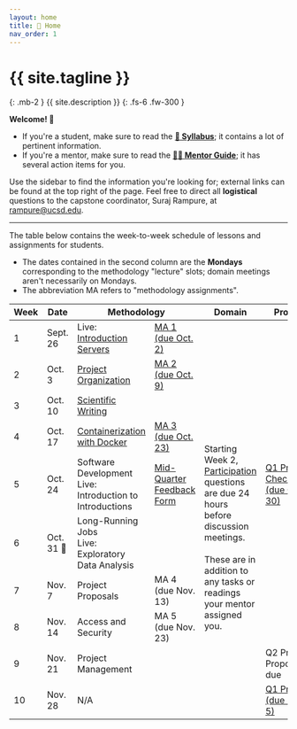 ```yaml
---
layout: home
title: 🏡 Home 
nav_order: 1
---
```


# {{ site.tagline }}
{: .mb-2 }
{{ site.description }}
{: .fs-6 .fw-300 }

**Welcome! 👋**

- If you're a student, make sure to read the [**📓 Syllabus**](syllabus); it contains a lot of pertinent information.
- If you're a mentor, make sure to read the [**👨‍🏫 Mentor Guide**](mentors); it has several action items for you.

Use the sidebar to find the information you're looking for; external links can be found at the top right of the page. Feel free to direct all **logistical** questions to the capstone coordinator, Suraj Rampure, at <a href='mailto:rampure@ucsd.edu'>rampure@ucsd.edu</a>.

---

The table below contains the week-to-week schedule of lessons and assignments for students.

- The dates contained in the second column are the **Mondays** corresponding to the methodology "lecture" slots; domain meetings aren't necessarily on Mondays.
- The abbreviation MA refers to "methodology assignments".

<table>
    <colgroup>
        <col style="width: 1%" />
        <col style="width: 1%" />
        <col style="width: 25%" />
        <col style="width: 23%" />
        <col style="width: 25%" />
        <col style="width: 25%" />
    </colgroup>
    <thead class="header">
        <tr>
            <th>Week</th>
            <th>Date</th>
            <th colspan=2>Methodology</th>
            <th>Domain</th>
            <th>Project</th>
        </tr>
    </thead>
    <tbody>
        <tr>
            <td>1</td>
            <td>Sept. 26</td>
            <td>Live: <a href="lessons/q1/introduction.pdf">Introduction</a><br><a href='lessons/q1/01'>Servers</a></td>
            <td><a href="assignments/methodology/q1/01">MA 1 (due Oct. 2)</a></td>
            <td></td>
            <td></td>
        </tr>
        <tr>
            <td>2</td>
            <td>Oct. 3</td>
            <td><a href='lessons/q1/02'>Project Organization</a></td>
            <td><a href="assignments/methodology/q1/02">MA 2 (due Oct. 9)</a></td>
            <td rowspan=9>Starting Week 2, <a href="assignments/participation/q1">Participation</a> questions are due 24 hours before discussion meetings.<br><br>These are in addition to any tasks or readings your mentor assigned you.</td>
            <td></td>
        </tr>
        <tr>
            <td>3</td>
            <td>Oct. 10</td>
            <td><a href='lessons/q1/03'>Scientific Writing</a></td>
            <td></td>
            <td></td>
        </tr>
        <tr>
            <td>4</td>
            <td>Oct. 17</td>
            <td><a href='lessons/q1/04'>Containerization with Docker</a></td>
            <td><a href="assignments/methodology/q1/03">MA 3 (due Oct. 23)</a></td>
            <td></td>
        </tr>
        <tr>
            <td>5</td>
            <td>Oct. 24</td>
            <td>Software Development<br>Live: Introduction to Introductions</td>
            <td><a href="https://docs.google.com/forms/d/e/1FAIpQLSezYYT7SsILoP35veshozMlcM10ZJjopCSltEln7NuEI1Q4bg/viewform">Mid-Quarter Feedback Form</a></td>
            <td><a href="assignments/projects/q1">Q1 Project Checkpoint (due Oct. 30)</a></td>
        </tr>
        <tr>
            <td>6</td>
            <td>Oct. 31 🎃</td>
            <td>Long-Running Jobs<br>Live: Exploratory Data Analysis</td>
            <td></td>
            <td></td>
        </tr>
        <tr>
            <td>7</td>
            <td>Nov. 7</td>
            <td>Project Proposals</td>
            <td>MA 4 (due Nov. 13)</td>
            <td></td>
        </tr>
        <tr>
            <td>8</td>
            <td>Nov. 14</td>
            <td>Access and Security</td>
            <td>MA 5 (due Nov. 23)</td>
            <td></td>
        </tr>
        <tr>
            <td>9</td>
            <td>Nov. 21</td>
            <td>Project Management</td>
            <td></td>
            <td>Q2 Project Proposal due</td>
        </tr>
        <tr>
            <td>10</td>
            <td>Nov. 28</td>
            <td>N/A</td>
            <td></td>
            <td><a href="assignments/projects/q1">Q1 Project (due Dec. 5)</a></td>
        </tr>
    </tbody>
</table>